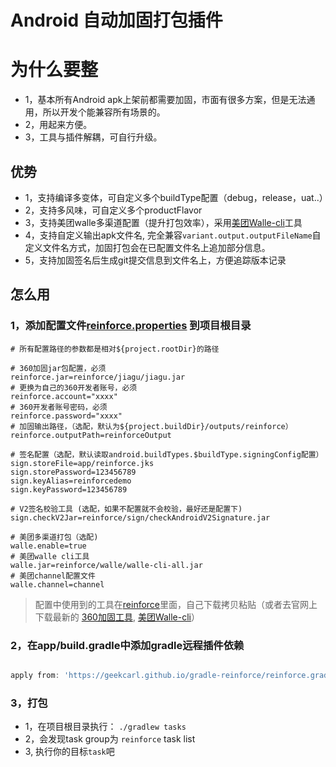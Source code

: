 # Android 自动加固打包插件

# 为什么要整
* 1，基本所有Android apk上架前都需要加固，市面有很多方案，但是无法通用，所以开发个能兼容所有场景的。
* 2，用起来方便。
* 3，工具与插件解耦，可自行升级。

## 优势
* 1，支持编译多变体，可自定义多个buildType配置（debug，release，uat..）
* 2，支持多风味，可自定义多个productFlavor
* 3，支持美团walle多渠道配置（提升打包效率），采用[美团Walle-cli](https://github.com/Meituan-Dianping/walle/blob/master/walle-cli/README.md)工具
* 4，支持自定义输出apk文件名, 完全兼容`variant.output.outputFileName`自定义文件名方式，加固打包会在已配置文件名上追加部分信息。
* 5，支持加固签名后生成git提交信息到文件名上，方便追踪版本记录


## 怎么用
### 1，添加配置文件[reinforce.properties](reinforce.properties) 到项目根目录
```properties
# 所有配置路径的参数都是相对${project.rootDir}的路径

# 360加固jar包配置，必须
reinforce.jar=reinforce/jiagu/jiagu.jar
# 更换为自己的360开发者账号，必须
reinforce.account="xxxx"
# 360开发者账号密码，必须
reinforce.password="xxxx"
# 加固输出路径，（选配，默认为${project.buildDir}/outputs/reinforce）
reinforce.outputPath=reinforceOutput

# 签名配置（选配，默认读取android.buildTypes.$buildType.signingConfig配置）
sign.storeFile=app/reinforce.jks
sign.storePassword=123456789
sign.keyAlias=reinforcedemo
sign.keyPassword=123456789

# V2签名校验工具 (选配，如果不配置就不会校验，最好还是配置下)
sign.checkV2Jar=reinforce/sign/checkAndroidV2Signature.jar

# 美团多渠道打包（选配)
walle.enable=true
# 美团walle cli工具
walle.jar=reinforce/walle/walle-cli-all.jar
# 美团channel配置文件
walle.channel=channel
```
> 配置中使用到的工具在[reinforce](./reinforce)里面，自己下载拷贝粘贴（或者去官网上下载最新的
> [360加固工具](https://jiagu.360.cn/#/global/download), [美团Walle-cli](https://github.com/Meituan-Dianping/walle/blob/master/walle-cli/README.md)）

### 2，在app/build.gradle中添加gradle远程插件依赖
```gradle

apply from: 'https://geekcarl.github.io/gradle-reinforce/reinforce.gradle'

```

### 3，打包
* 1，在项目根目录执行： `./gradlew tasks ` 
* 2，会发现task group为 `reinforce` task list
* 3, 执行你的目标`task`吧